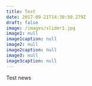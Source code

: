 ```yaml
---
title: Test
date: 2017-09-21T14:30:59.279Z
draft: false
image: /images/slider1.jpg
image1: null
image1caption: null
image2: null
image2caption: null
image3: null
image3caption: null
---
```

Test news

